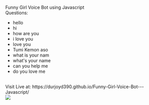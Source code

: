 Funny Girl Voice Bot using Javascript<br>
Questions:<br>
<ul>
  <li>hello</li>
  <li>hi</li>
  <li>how are you</li>
  <li>i love you</li>
  <li>love you</li>
  <li>Tumi Kemon aso</li>
  <li>what is your nam</li>
  <li>what's your name</li>
  <li>can you help me</li>
  <li>do you love me</li>
</ul>
<br>
Visit Live at: https://durjoyd390.github.io/Funny-Girl-Voice-Bot---Javascript/
<br>
<img src="https://github.com/durjoyd390/Funny-Girl-Voice-Bot---Javascript/assets/73610695/aff7ff73-27de-4454-9bc9-cecd6d0ddf9e">
